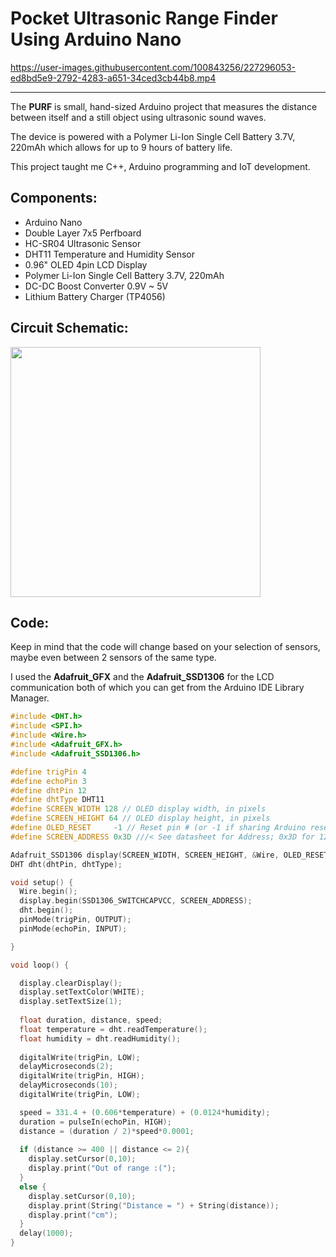 # Pocket Ultrasonic Range Finder Using Arduino Nano

https://user-images.githubusercontent.com/100843256/227296053-ed8bd5e9-2792-4283-a651-34ced3cb44b8.mp4

---

The **PURF** is small, hand-sized Arduino project that measures the distance between itself and a still object using ultrasonic sound waves.

The device is powered with a Polymer Li-Ion Single Cell Battery 3.7V, 220mAh which allows for up to 9 hours of battery life.

This project taught me C++, Arduino programming and IoT development.

## Components:

- Arduino Nano
- Double Layer 7x5 Perfboard
- HC-SR04 Ultrasonic Sensor
- DHT11 Temperature and Humidity Sensor
- 0.96" OLED 4pin LCD Display
- Polymer Li-Ion Single Cell Battery 3.7V, 220mAh
- DC-DC Boost Converter 0.9V ~ 5V
- Lithium Battery Charger (TP4056)

## Circuit Schematic:

<img src="https://user-images.githubusercontent.com/100843256/227301857-c813d71e-6f26-4212-b1a6-d9873c14c104.png" width="400">

## Code:

Keep in mind that the code will change based on your selection of sensors, maybe even between 2 sensors of the same type.

I used the **Adafruit_GFX** and the **Adafruit_SSD1306** for the LCD communication both of which you can get from the Arduino IDE Library Manager.

```cpp
#include <DHT.h>
#include <SPI.h>
#include <Wire.h>
#include <Adafruit_GFX.h>
#include <Adafruit_SSD1306.h>

#define trigPin 4
#define echoPin 3
#define dhtPin 12
#define dhtType DHT11
#define SCREEN_WIDTH 128 // OLED display width, in pixels
#define SCREEN_HEIGHT 64 // OLED display height, in pixels
#define OLED_RESET     -1 // Reset pin # (or -1 if sharing Arduino reset pin)
#define SCREEN_ADDRESS 0x3D ///< See datasheet for Address; 0x3D for 128x64, 0x3C for 128x32

Adafruit_SSD1306 display(SCREEN_WIDTH, SCREEN_HEIGHT, &Wire, OLED_RESET);
DHT dht(dhtPin, dhtType); 

void setup() {
  Wire.begin();
  display.begin(SSD1306_SWITCHCAPVCC, SCREEN_ADDRESS);
  dht.begin();
  pinMode(trigPin, OUTPUT);
  pinMode(echoPin, INPUT);

}

void loop() {

  display.clearDisplay();
  display.setTextColor(WHITE);
  display.setTextSize(1);
  
  float duration, distance, speed;
  float temperature = dht.readTemperature();
  float humidity = dht.readHumidity();
  
  digitalWrite(trigPin, LOW); 
  delayMicroseconds(2);
  digitalWrite(trigPin, HIGH);
  delayMicroseconds(10);
  digitalWrite(trigPin, LOW);

  speed = 331.4 + (0.606*temperature) + (0.0124*humidity);
  duration = pulseIn(echoPin, HIGH);
  distance = (duration / 2)*speed*0.0001;
  
  if (distance >= 400 || distance <= 2){
    display.setCursor(0,10);
    display.print("Out of range :(");
  }
  else {
    display.setCursor(0,10);
    display.print(String("Distance = ") + String(distance));
    display.print("cm");
  }
  delay(1000);
}
```

